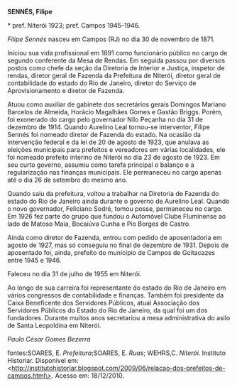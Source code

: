 **SENNÉS, Filipe**

\* pref. Niterói 1923; pref. Campos 1945-1946.

*Filipe Sennés* nasceu em Campos (RJ) no dia 30 de novembro de 1871.

Iniciou sua vida profissional em 1891 como funcionário público no cargo
de segundo conferente da Mesa de Rendas. Em seguida passou por diversos
postos como chefe da seção da Diretoria de Interior e Justiça, inspetor
de rendas, diretor geral de Fazenda da Prefeitura de Niterói, diretor
geral de contabilidade do estado do Rio de Janeiro, diretor do Serviço
de Aprovisionamento e diretor de Fazenda.

Atuou como auxiliar de gabinete dos secretários gerais Domingos Mariano
Barcelos de Almeida, Horácio Magalhães Gomes e Gastão Briggs. Porém, foi
exonerado do cargo pelo governador Nilo Peçanha no dia 31 de dezembro de
1914. Quando Aurelino Leal tornou-se interventor, Filipe Sennés foi
nomeado diretor de Fazenda do estado. Na ocasião da intervenção federal
e da lei de 20 de agosto de 1923, que anulava as eleições municipais
para prefeitos e vereadores em várias localidades, ele foi nomeado
prefeito interino de Niterói no dia 23 de agosto de 1923. Em seu curto
governo, assumiu como tarefa principal o balanço e a regularização nas
finanças municipais. Ele permaneceu no cargo apenas até o dia 26 de
setembro do mesmo ano.

Quando saiu da prefeitura, voltou a trabalhar na Diretoria de Fazenda do
estado do Rio de Janeiro ainda durante o governo de Aurelino Leal.
Quando o novo governador, Feliciano Sodré, tomou posse, permaneceu no
cargo. Em 1926 fez parte do grupo que fundou o Automóvel Clube
Fluminense ao lado de Matoso Maia, Bocaiúva Cunha e Pio Borges de
Castro.

Ainda como diretor de Fazenda, entrou com pedido de aposentadoria em
agosto de 1927, mas só conseguiu no final de dezembro de 1931. Depois de
aposentado foi, ainda, prefeito do município de Campos de Goitacazes
entre 1945 e 1946.

Faleceu no dia 31 de julho de 1955 em Niterói.

Ao longo de sua carreira foi representante do estado do Rio de Janeiro
em vários congressos de contabilidade e finanças. Também foi presidente
da Caixa Beneficente dos Servidores Públicos, atual Associação dos
Servidores Públicos do Estado do Rio de Janeiro, da qual foi um dos
fundadores. Durante muitos anos secretariou a mesa administrativa do
asilo de Santa Leopoldina em Niterói.

*Paulo César Gomes Bezerra*

fontes:SOARES, E. *Prefeitura*;SOARES, E. *Ruas*; WEHRS,C. *Niterói*.
Instituto Historiar. Disponível em:
\<http://institutohistoriar.blogspot.com/2009/06/relacao-dos-prefeitos-de-campos.html\>.
Acesso em: 18/12/2010.
